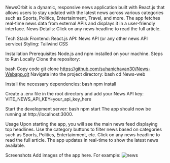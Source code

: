 NewsOrbit is a dynamic, responsive news application built with React.js that allows users to stay updated with the latest news across various categories such as Sports, Politics, Entertainment, Travel, and more. The app fetches real-time news data from external APIs and displays it in a user-friendly interface.
News Details: Click on any news headline to read the full article.

Tech Stack
Frontend: React.js
API: News API (or any other news API service)
Styling: Tailwind CSS 

Installation
Prerequisites
Node.js and npm installed on your machine.
Steps to Run Locally
Clone the repository:

bash
Copy code
git clone https://github.com/suhanichavan30/News-Webapp.git
Navigate into the project directory:
bash
cd News-web

Install the necessary dependencies:
bash
npm install

Create a .env file in the root directory and add your News API key:
VITE_NEWS_API_KEY=your_api_key_here

Start the development server:
bash
npm start
The app should now be running at http://localhost:3000.

Usage
Upon starting the app, you will see the main news feed displaying top headlines.
Use the category buttons to filter news based on categories such as Sports, Politics, Entertainment, etc.
Click on any news headline to read the full article.
The app updates in real-time to show the latest news available.

Screenshots
Add images of the app here. For example:
![news](https://github.com/user-attachments/assets/c364c7cf-90ad-489f-8b4c-ac90e05eafb9)
